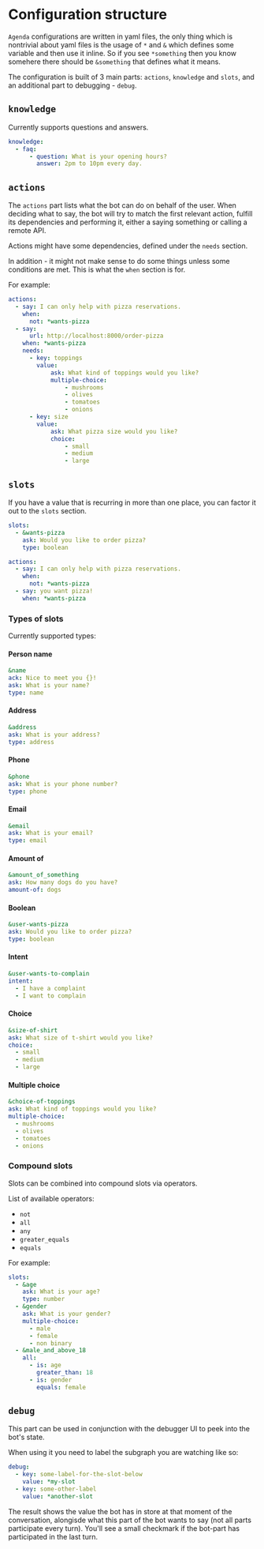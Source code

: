 # Configuration structure

`Agenda` configurations are written in yaml files, the only thing which is nontrivial about yaml files is the usage of `*` and `&` which defines some variable and then use it inline. So if you see `*something` then you know somehere there should be `&something` that defines what it means.

The configuration is built of 3 main parts: `actions`, `knowledge` and `slots`, and an additional part to debugging - `debug`.

## `knowledge`

Currently supports questions and answers.

```yaml
knowledge:
  - faq:
      - question: What is your opening hours?
        answer: 2pm to 10pm every day.
```

## `actions`

The `actions` part lists what the bot can do on behalf of the user. When deciding what to say, the bot will try to match the first relevant action, fulfill its dependencies and performing it, either a saying something or calling a remote API.

Actions might have some dependencies, defined under the `needs` section.

In addition - it might not make sense to do some things unless some conditions are met. This is what the `when` section is for.

For example:

```yaml
actions:
  - say: I can only help with pizza reservations.
    when:
      not: *wants-pizza
  - say:
      url: http://localhost:8000/order-pizza
    when: *wants-pizza
    needs:
      - key: toppings
        value:
            ask: What kind of toppings would you like?
            multiple-choice:
                - mushrooms
                - olives
                - tomatoes
                - onions
      - key: size
        value:
            ask: What pizza size would you like?
            choice:
                - small
                - medium
                - large
```

## `slots`

If you have a value that is recurring in more than one place, you can factor it out to the `slots` section.

```yaml
slots:
  - &wants-pizza
    ask: Would you like to order pizza?
    type: boolean

actions:
  - say: I can only help with pizza reservations.
    when:
      not: *wants-pizza
  - say: you want pizza!
    when: *wants-pizza
```

### Types of slots

Currently supported types:

#### Person name

```yaml
&name
ack: Nice to meet you {}!
ask: What is your name?
type: name
```

#### Address

```yaml
&address
ask: What is your address?
type: address
```

#### Phone

```yaml
&phone
ask: What is your phone number?
type: phone
```

#### Email

```yaml
&email
ask: What is your email?
type: email
```

#### Amount of

```yaml
&amount_of_something
ask: How many dogs do you have?
amount-of: dogs
```

#### Boolean

```yaml
&user-wants-pizza
ask: Would you like to order pizza?
type: boolean
```

#### Intent

```yaml
&user-wants-to-complain
intent:
  - I have a complaint
  - I want to complain
```

#### Choice

```yaml
&size-of-shirt
ask: What size of t-shirt would you like?
choice:
  - small
  - medium
  - large
```

#### Multiple choice

```yaml
&choice-of-toppings
ask: What kind of toppings would you like?
multiple-choice:
  - mushrooms
  - olives
  - tomatoes
  - onions
```

### Compound slots

Slots can be combined into compound slots via operators.

List of available operators:

- `not`
- `all`
- `any`
- `greater_equals`
- `equals`

For example:

```yaml
slots:
  - &age
    ask: What is your age?
    type: number
  - &gender
    ask: What is your gender?
    multiple-choice:
      - male
      - female
      - non binary
  - &male_and_above_18
    all:
      - is: age
        greater_than: 18
      - is: gender
        equals: female
```

## `debug`

This part can be used in conjunction with the debugger UI to peek into the bot's state.

When using it you need to label the subgraph you are watching like so:

```yaml
debug:
  - key: some-label-for-the-slot-below
    value: *my-slot
  - key: some-other-label
    value: *another-slot
```

The result shows the value the bot has in store at that moment of the conversation, alongisde what this part of the bot wants to say (not all parts participate every turn). You'll see a small checkmark if the bot-part has participated in the last turn.
